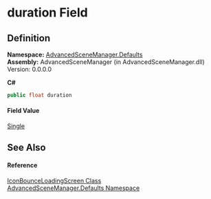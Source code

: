 # duration Field




## Definition
**Namespace:** <a href="N_AdvancedSceneManager_Defaults.md">AdvancedSceneManager.Defaults</a>  
**Assembly:** AdvancedSceneManager (in AdvancedSceneManager.dll) Version: 0.0.0.0

**C#**
``` C#
public float duration
```



#### Field Value
<a href="https://learn.microsoft.com/dotnet/api/system.single" target="_blank" rel="noopener noreferrer">Single</a>

## See Also


#### Reference
<a href="T_AdvancedSceneManager_Defaults_IconBounceLoadingScreen.md">IconBounceLoadingScreen Class</a>  
<a href="N_AdvancedSceneManager_Defaults.md">AdvancedSceneManager.Defaults Namespace</a>  
